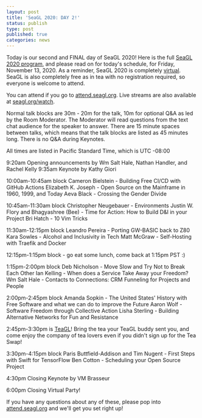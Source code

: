 ```yaml
---
layout: post
title: 'SeaGL 2020: DAY 2!'
status: publish
type: post
published: true
categories: news
---
```


Today is our second and FINAL day of SeaGL 2020!  Here is the full [SeaGL 2020 program](https://osem.seagl.org/conferences/seagl2020/schedule), and please read on for today's schedule, for Friday, November 13, 2020.  As a reminder, SeaGL 2020 is completely [virtual](https://seagl.org/news/2020/05/05/virtualconf-2020.html).  SeaGL is also completely free as in tea with no registration required, so everyone is welcome to attend.

You can attend if you go to [attend.seagl.org](https://attend.seagl.org).  Live streams are also available at [seagl.org/watch](https://seagl.org/watch).

Normal talk blocks are 30m - 20m for the talk, 10m for optional Q&A as led by the Room Moderator.  The Moderator will read questions from the text chat audience for the speaker to answer.  There are 15 minute spaces between talks, which means that the talk blocks are listed as 45 minutes long.  There is no Q&A during Keynotes.

All times are listed in Pacific Standard Time, which is UTC -08:00

9:20am Opening announcements by Wm Salt Hale, Nathan Handler, and Rachel Kelly
9:35am Keynote by Kathy Giori

10:00am-10:45am block
Cameron Bielstein - Building Free CI/CD with GitHub Actions
Elizabeth K. Joseph -  Open Source on the Mainframe in 1960, 1999, and Today
Aeva Black - Crossing the Gender Divide

10:45am-11:30am block
Christopher Neugebauer - Environments
Justin W. Flory and Bhagyashree (Bee) - Time for Action: How to Build D&I in your Project
Bri Hatch - 10 Vim Tricks

11:30am-12:15pm block
Leandro Pereira - Porting GW-BASIC back to Z80
Kara Sowles - Alcohol and Inclusivity in Tech
Matt McGraw - Self-Hosting with Traefik and Docker

12:15pm-1:15pm block - go eat some lunch, come back at 1:15pm PST :)

1:15pm-2:00pm block
Deb Nicholson - Move Slow and Try Not to Break Each Other
Ian Kelling - When does a Service Take Away your Freedom?
Wm Salt Hale - Contacts to Connections: CRM Funneling for Projects and People

2:00pm-2:45pm block
Amanda Sopkin - The United States' History with Free Software and what we can do to improve the Future
Aaron Wolf - Software Freedom through Collective Action
Lisha Sterling - Building Alternative Networks for Fun and Resistance

2:45pm-3:30pm is [TeaGL](https://seagl.org/news/2020/09/25/teagl-online.html)!  Bring the tea your TeaGL buddy sent you, and come enjoy the company of tea lovers even if you didn't sign up for the Tea Swap!

3:30pm-4:15pm block
Paris Buttfield-Addison and Tim Nugent - First Steps with Swift for TensorFlow
Ben Cotton - Scheduling your Open Source Project

4:30pm Closing Keynote by VM Brasseur

6:00pm Closing Virtual Party!

If you have any questions about any of these, please pop into [attend.seagl.org](https://attend.seagl.org) and we'll get you set right up!
